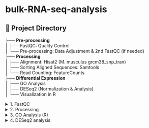 # bulk-RNA-seq-analysis

## 📂 Project Directory  
├── **Pre-processing**  
│   ├── FastQC: Quality Control  
│   └── Pre-processing: Data Adjustment & 2nd FastQC (if needed)  
├── **Processing**  
│   ├── Alignment: Hisat2 (M. musculus grcm38_snp_tran)  
│   ├── Sorting Aligned Sequences: Samtools  
│   └── Read Counting: FeatureCounts  
├── **Differential Expression**  
│   ├── GO Analysis  
│   ├── DESeq2 (Normalization & Analysis)  
│   └── Visualization in R  


<details>
  <summary> 1. FastQC</summary>
  
### **FastQC input-output**
1. Create folder: fastq 🗂️
2. `.fastq.gz` files in /path/to/your/fastq/files

| **Category**       | **Details**                        |
|--------------------|------------------------------------|
| **Input Folder**     | `/path/to/your/fastq/files` (Change this to your actual FASTQ directory) |
| **Input Files**      | `.fastq.gz` files |
| **Output Folder**    | `/path/to/output/directory` (Change this to your desired output location) |
| **Output Files**     | FastQC reports (`.html`, `.zip`) for each `.fastq.gz` file |
| **Requirements**     | - `fastqc` (automatically installed if missing)  <br> - Sufficient disk space for output files <br> - Appropriate permissions to read/write in specified directories |

<summary> 1.1 Pre-processing (if needed)</summary>

---

*Requirements*
+ **System Packages**: gzip, cutadapt, fastp, fastqc, fastuniq, STAR
+ **Input Files**: Paired-end .fastq.gz files with _R1_001.fastq.gz and _R2_001.fastq.gz format.
    
### **Pre-processing Input and Output**

| **Step**               | **Input Folder/Files**                        | **Output Folder/Files**                     | **Requirements**                     |
|-----------------------|------------------------------------------------|------------------------------------------------|---------------------------------------------|
| **Installation**        | N/A                                             | Installed programs: gzip, cutadapt, fastp, fastqc, fastuniq, STAR | sudo apt install, pip install             |
| **Step 0: Decompression**| `/path/to/your/Folder_data/*.fastq.gz`     | Decompressed `.fastq` files in the same folder | `gzip` tool                               |
| **Step 1: Adapter Trimming** | `/path/to/your/Folder_data/*_R1_001.fastq`, `_R2_001.fastq` | Trimmed FASTQ files: `*_trimmed_R1.fastq`, `*_trimmed_R2.fastq` | `cutadapt` tool                            |
| **Step 2: Quality Filtering** | Trimmed FASTQ files from Step 1             | Filtered FASTQ files: `*_filtered_R1.fastq`, `*_filtered_R2.fastq` | `fastp` tool                               |
| **Step 3: Deduplication**    | Filtered FASTQ files from Step 2            | Deduplicated FASTQ files in `/deduplicated` folder | `fastuniq` tool                           |
| **Step 4: FastQC Analysis**  | Deduplicated FASTQ files in `/deduplicated` | FASTQC reports in `/FastQC_results` folder    | `fastqc` tool                             |
| **Step 5: STAR Genome Indexing**| Genome FASTA file, GTF file               | Indexed genome data in `/GENOME_DIR` folder    | `STAR` tool                                |

</details>

<details>
  <summary> 2. Processing</summary>

  ### Key Notes
- **Input Folders:** Primary input paths are `/gene_count_file/path*` and `/path/to/your/Folder_data`.
- **Output Folders:** Results are stored under `/path/to/your/Folder_data/STAR_results/`.
- **Dependencies:** The code ensures all required tools are installed and verified before execution.


| **Step** | **Input Folder(s)** | **Input Files** | **Output Folder(s)** | **Output Files** | **Requirements** |
|------------|------------------------|--------------------|----------------------------|-----------------------|--------------------|
| **1. Installation** | N/A | N/A | N/A | Installed tools | `wget`, `curl`, `unzip`, `gzip`, `jq`, `samtools`, `subread`, `fastqc`, `cutadapt`, `fastp`, `fastuniq`, `STAR` |
| **2. Genome Indexing** | `/Reference/STAR_Index/path` | `Mus_musculus.GRCm39.dna.primary_assembly.fa`, `Mus_musculus.GRCm39.109.gtf` | `/Reference/STAR_Index/path` | Genome index files (e.g., `SA`, `.txt`, `.out`) | `STAR` |
| **3. STAR Alignment** | `/gene_count_file/path/deduplicated/pathFolder` | `*_unique_R1.fastq.gz`, `*_unique_R2.fastq.gz` | `/gene_count_file/path/STAR_results/path` | `.bam` files (e.g., `*_Aligned.sortedByCoord.out.bam`) | `STAR` |
| **4. BAM QC with Samtools** | `/gene_count_file/path/STAR_results/path` | `.bam` files from STAR alignment | Same as input folder | `.txt` QC files (e.g., `*_alignment_stats.txt`) | `samtools` |
| **5. Alignment Summary CSV** | `/gene_count_file/path/STAR_results/path` | `.txt` QC files from Samtools | Same as input folder | `alignment_summary.csv` | `samtools`, `awk` |
| **6. FeatureCounts - Gene Quantification** | `/gene_count_file/path/STAR_results/path` | `.bam` files from STAR alignment, `Mus_musculus.GRCm39.109.gtf` | Same as input folder | `gene_counts.txt`, `gene_counts.csv` | `featureCounts` (from `subread`) |
| **7. Gene Symbol Mapping** | `/gene_count_file/path/STAR_results/` | `gene_counts.csv` | Same as input folder | `gene_counts_with_symbols.csv` | `curl`, `jq` |


</details>

<details>
  <summary>3. GO Analysis (R)</summary>
  
1. Create folder: go_analysis 🗂️
2. gene_count.csv file in your/path/go_analysis

### **GO Analysis Input/Output**

| **Category**      | **Details** |
|-------------------|--------------|
| **Input Folder**    | `/your/folder/R_studio/go_analysis/` |
| **Input Files**     | `metadata.csv`<br>`gene_counts.csv` |
| **Output Folder**   | `/your/folder/R_studio/go_analysis/` |
| **Output Files**    | `<Condition1>_<Type1>_vs_<Condition2>_<Type2>_go_enrichment_results.csv` (GO enrichment result CSV for each condition comparison) |
| **Requirements**    | R libraries: `clusterProfiler`, `org.Mm.eg.db`, `readr`, `ggplot2`, `dplyr` |
| **Input Data Description** | **`metadata.csv`** - Contains `Sample`, `Condition`, and `Type` labels<br>**`gene_counts.csv`** - Contains gene expression data with sample-specific columns (`F_INPT`, `F_IP`, `N_INPT`, `N_IP`) |
| **Process**         | 1. Load metadata to map sample conditions and types<br>2. Read gene count data<br>3. Perform GO enrichment analysis for each condition & type combination<br>4. Visualize the top enriched GO terms with dot plots |
| **Output Data Description** | GO enrichment CSV files with detailed ontology information (BP, MF, CC), adjusted p-values, and gene counts |
| **Visualization**   | Dot plots for top GO terms in each category (BP, MF, CC) |

</details>

<details>
  <summary>4. DESeq2 analysis</summary>
To adapt this script to different experiments, modify:

1. Metadata file: Ensure it has "Sample", "Condition", and "Type" columns. --- Lines 11-12
```
raw_counts <- read.csv("counts_file.csv", row.names = 1)  # Ensure first column contains gene names
metadata <- read.csv("metadata_file.csv")
```
3. Conditions: Update "Familiar" and "Novel" if using new conditions.
4. Types: Ensure "Input" and "IP" match dataset terminology.
```
  input_metadata <- metadata[metadata$Type == "Input", ]  # Ensure 'Type' values match exactly
input_counts <- raw_counts[, input_metadata$Sample]
```

6. Thresholds: Adjust p-value cutoff (0.05) and log2 fold change (>1) as needed.
7. Normalization method: If needed, change from DESeq2-based normalization to another approach.

<summary>4.1 Visualization </summary>

Generic Variables for Future Experiments
+ between_condition_results → Results containing enrichment ratios and significance values
+ enrichment_ratios → Table with calculated enrichment ratios
+ norm_input_counts → Normalized counts for Input samples
+ ip_counts → Normalized counts for IP samples
+ Sig_bc_results → List of genes with significant differential enrichment

  ### Visualization Summary: Inputs and Outputs

| **Plot Type**        | **Input Data**                  | **Output Description**                                   |
|----------------------|---------------------------------|-----------------------------------------------------------|
| **Volcano Plot**       | `between_condition_results`     | Highlights significantly enriched genes using Log2(dER) vs -Log10(p-value) with a red threshold line at p = 0.05. |
| **Heatmap**            | `enrichment_ratios` + `Sig_bc_results$Gene` | Displays significant genes' enrichment ratios in a clustered heatmap format. |
| **Scatter Plot**       | `norm_input_counts` + `ip_counts` + `Sig_bc_results$Gene` | Visualizes normalized Input vs IP counts, with significant genes highlighted in red. |

### Key Notes for Future Modifications
- **Volcano Plot**: Adjust the p-value threshold (e.g., `-log10(0.01)` for stricter filtering).
- **Heatmap**: Change clustering options or color schemes to improve visibility for large gene sets.
- **Scatter Plot**: Modify color scales, axis limits, or density settings for clearer visualization.

